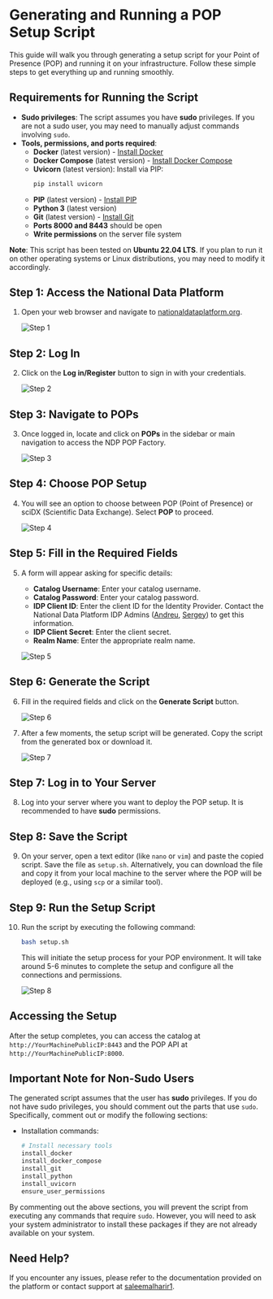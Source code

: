# Generating and Running a POP Setup Script

This guide will walk you through generating a setup script for your Point of Presence (POP) and running it on your infrastructure. Follow these simple steps to get everything up and running smoothly.

## Requirements for Running the Script
- **Sudo privileges**: The script assumes you have **sudo** privileges. If you are not a sudo user, you may need to manually adjust commands involving `sudo`.
- **Tools, permissions, and ports required**:
  - **Docker** (latest version) - [Install Docker](https://docs.docker.com/engine/install/)
  - **Docker Compose** (latest version) - [Install Docker Compose](https://docs.docker.com/compose/install/)
  - **Uvicorn** (latest version): Install via PIP:
    ```bash
    pip install uvicorn
    ```
  - **PIP** (latest version) - [Install PIP](https://pip.pypa.io/en/stable/cli/pip_install/)
  - **Python 3** (latest version)
  - **Git** (latest version) - [Install Git](https://git-scm.com/book/en/v2/Getting-Started-Installing-Git)
  - **Ports 8000 and 8443** should be open
  - **Write permissions** on the server file system

**Note**: This script has been tested on **Ubuntu 22.04 LTS**. If you plan to run it on other operating systems or Linux distributions, you may need to modify it accordingly.

## Step 1: Access the National Data Platform
1. Open your web browser and navigate to [nationaldataplatform.org](https://nationaldataplatform.org).

   ![Step 1](./1.png)

## Step 2: Log In
2. Click on the **Log in/Register** button to sign in with your credentials.

   ![Step 2](./2.png)

## Step 3: Navigate to POPs
3. Once logged in, locate and click on **POPs** in the sidebar or main navigation to access the NDP POP Factory.

   ![Step 3](./3.png)

## Step 4: Choose POP Setup
4. You will see an option to choose between POP (Point of Presence) or sciDX (Scientific Data Exchange). Select **POP** to proceed.

   ![Step 4](./4.png)

## Step 5: Fill in the Required Fields
5. A form will appear asking for specific details:
   - **Catalog Username**: Enter your catalog username.
   - **Catalog Password**: Enter your catalog password.
   - **IDP Client ID**: Enter the client ID for the Identity Provider. Contact the National Data Platform IDP Admins ([Andreu](https://github.com/Andreufb), [Sergey](https://github.com/sergeygurvich)) to get this information.
   - **IDP Client Secret**: Enter the client secret.
   - **Realm Name**: Enter the appropriate realm name.

   ![Step 5](./5.png)

## Step 6: Generate the Script
6. Fill in the required fields and click on the **Generate Script** button.

   ![Step 6](./6.png)

7. After a few moments, the setup script will be generated. Copy the script from the generated box or download it.

   ![Step 7](./7.png)

## Step 7: Log in to Your Server
8. Log into your server where you want to deploy the POP setup. It is recommended to have **sudo** permissions.

## Step 8: Save the Script
9. On your server, open a text editor (like `nano` or `vim`) and paste the copied script. Save the file as `setup.sh`. Alternatively, you can download the file and copy it from your local machine to the server where the POP will be deployed (e.g., using `scp` or a similar tool).

## Step 9: Run the Setup Script
10. Run the script by executing the following command:
    ```bash
    bash setup.sh
    ```
    This will initiate the setup process for your POP environment. It will take around 5-6 minutes to complete the setup and configure all the connections and permissions.

    ![Step 8](./8.png)

## Accessing the Setup
After the setup completes, you can access the catalog at `http://YourMachinePublicIP:8443` and the POP API at `http://YourMachinePublicIP:8000`.

## Important Note for Non-Sudo Users
The generated script assumes that the user has **sudo** privileges. If you do not have sudo privileges, you should comment out the parts that use `sudo`. Specifically, comment out or modify the following sections:

- Installation commands:
  ```bash
  # Install necessary tools
  install_docker
  install_docker_compose
  install_git
  install_python
  install_uvicorn
  ensure_user_permissions
  ```

By commenting out the above sections, you will prevent the script from executing any commands that require `sudo`. However, you will need to ask your system administrator to install these packages if they are not already available on your system.

## Need Help?
If you encounter any issues, please refer to the documentation provided on the platform or contact support at [saleemalharir1](https://github.com/saleemalharir1).


